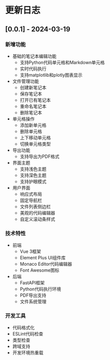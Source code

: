 # 更新日志

## [0.0.1] - 2024-03-19

### 新增功能
- 基础的笔记本编辑功能
  - 支持Python代码单元格和Markdown单元格
  - 实时代码执行
  - 支持matplotlib和plotly图表显示
- 文件管理功能
  - 创建新笔记本
  - 保存笔记本
  - 打开已有笔记本
  - 重命名笔记本
  - 删除笔记本
- 单元格操作
  - 添加新单元格
  - 删除单元格
  - 上下移动单元格
  - 切换单元格类型
- 导出功能
  - 支持导出为PDF格式
- 界面主题
  - 支持浅色主题
  - 支持深色主题
  - 支持护眼模式
- 用户界面
  - 响应式布局
  - 固定导航栏
  - 文件列表侧边栏
  - 美观的代码编辑器
  - 自定义滚动条样式

### 技术特性
- 前端
  - Vue 3框架
  - Element Plus UI组件库
  - Monaco Editor代码编辑器
  - Font Awesome图标
- 后端
  - FastAPI框架
  - Python代码执行环境
  - PDF导出支持
  - 文件系统管理

### 开发工具
- 代码格式化
- ESLint代码检查
- 类型检查
- 跨域支持
- 开发环境热重载 